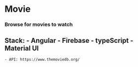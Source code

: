 # Movie

### Browse for movies to watch

## Stack: - Angular - Firebase - typeScript - Material UI

    - API: https://www.themoviedb.org/
